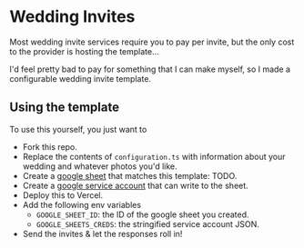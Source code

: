# Wedding Invites

Most wedding invite services require you to pay per invite, but the only cost to the provider is hosting the template...

I'd feel pretty bad to pay for something that I can make myself, so I made a configurable wedding invite template.

## Using the template

To use this yourself, you just want to

- Fork this repo.
- Replace the contents of `configuration.ts` with information about your wedding and whatever photos you'd like.
- Create a [google sheet](https://sheets.new) that matches this template: TODO.
- Create a [google service account](https://cloud.google.com/iam/docs/service-accounts-create) that can write to the sheet.
- Deploy this to Vercel.
- Add the following env variables
  - `GOOGLE_SHEET_ID`: the ID of the google sheet you created.
  - `GOOGLE_SHEETS_CREDS`: the stringified service account JSON.
- Send the invites & let the responses roll in!

